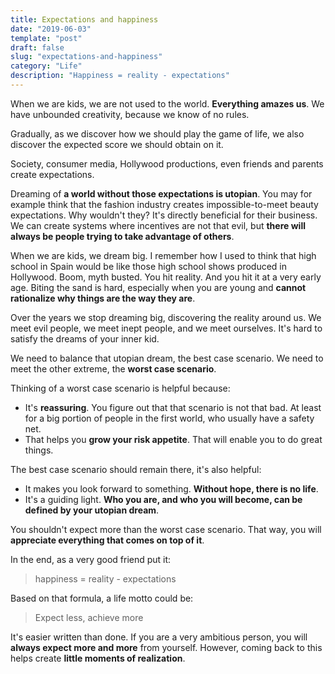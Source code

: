 ```yaml
---
title: Expectations and happiness
date: "2019-06-03"
template: "post"
draft: false
slug: "expectations-and-happiness"
category: "Life"
description: "Happiness = reality - expectations"
---
```


When we are kids, we are not used to the world. **Everything amazes us**. We have unbounded creativity, because we know of no rules.

Gradually, as we discover how we should play the game of life, we also discover the expected score we should obtain on it.

Society, consumer media, Hollywood productions, even friends and parents create expectations.

Dreaming of **a world without those expectations is utopian**. You may for example think that the fashion industry creates impossible-to-meet beauty expectations. Why wouldn't they? It's directly beneficial for their business. We can create systems where incentives are not that evil, but **there will always be people trying to take advantage of others**.

When we are kids, we dream big. I remember how I used to think that high school in Spain would be like those high school shows produced in Hollywood. Boom, myth busted. You hit reality. And you hit it at a very early age. Biting the sand is hard, especially when you are young and **cannot rationalize why things are the way they are**.

Over the years we stop dreaming big, discovering the reality around us. We meet evil people, we meet inept people, and we meet ourselves. It's hard to satisfy the dreams of your inner kid.

We need to balance that utopian dream, the best case scenario. We need to meet the other extreme, the **worst case scenario**.

Thinking of a worst case scenario is helpful because:

- It's **reassuring**. You figure out that that scenario is not that bad. At least for a big portion of people in the first world, who usually have a safety net.
- That helps you **grow your risk appetite**. That will enable you to do great things.

The best case scenario should remain there, it's also helpful:

- It makes you look forward to something. **Without hope, there is no life**.
- It's a guiding light. **Who you are, and who you will become, can be defined by your utopian dream**.



You shouldn't expect more than the worst case scenario. That way, you will **appreciate everything that comes on top of it**.



In the end, as a very good friend put it:

> happiness = reality - expectations



Based on that formula, a life motto could be:

> Expect less, achieve more



It's easier written than done. If you are a very ambitious person, you will **always expect more and more** from yourself. However, coming back to this helps create **little moments of realization**.

